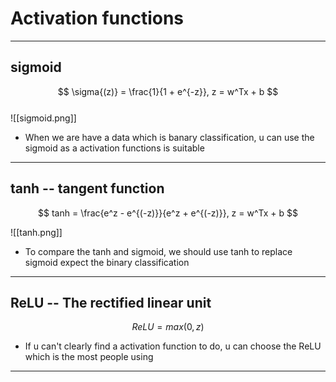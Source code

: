 # Activation functions  

---   

## sigmoid  

$$ \sigma{(z)} = \frac{1}{1 + e^{-z}}, z = w^Tx + b $$  
![[sigmoid.png]] 

- When we are have a data which is banary classification, u can use the sigmoid as a activation functions is suitable  

---  

## tanh -- tangent function

$$ tanh = \frac{e^z - e^{(-z)}}{e^z + e^{(-z)}}, z = w^Tx + b $$  

![[tanh.png]]  


- To compare the tanh and sigmoid, we should use tanh to replace sigmoid expect the binary classification 

---  

## ReLU  -- The rectified linear unit

$$ ReLU = max(0, z) $$  

- If u can't clearly find a activation function to do, u can choose the ReLU which is the most people using  

---  

